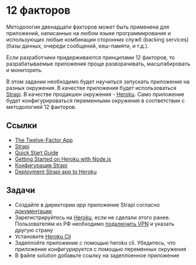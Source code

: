 # 12 факторов

Методология двенадцати факторов может быть применена для приложений, написанных на любом языке программирования и использующих любые комбинации сторонних служб (backing services) (базы данных, очереди сообщений, кеш-памяти, и т.д.).

Если разработчики придерживаются принципами 12 факторов, то разрабатываемые приложения проще разворачивать, масштабировать и мониторить.

В этом задании необходимо будет научиться запускать приложение на разных окружения. В качестве приложения будет использоваться
[Strapi](https://github.com/strapi/strapi). В качестве продакшен окружения - [Heroku](https://heroku.com/). Само приложение будет конфигурироваться переменными окружения в соответствии с методологией 12 факторов.

## Ссылки

* [The Twelve-Factor App](https://12factor.net/)
* [Strapi](https://github.com/strapi/strapi)
* [Quick Start Guide](https://strapi.io/documentation/developer-docs/latest/getting-started/quick-start.html)
* [Getting Started on Heroku with Node.js](https://devcenter.heroku.com/articles/getting-started-with-nodejs)
* [Конфигурация Strapi](https://strapi.io/documentation/developer-docs/latest/setup-deployment-guides/configurations.html)
* [Deployment Strapi app to Heroku](https://strapi.io/documentation/developer-docs/latest/setup-deployment-guides/deployment/hosting-guides/heroku.html)

## Задачи

* Создайте в директории *app* приложение Strapi согласно [документации](https://strapi.io/documentation/developer-docs/latest/getting-started/quick-start.html#_1-install-strapi-and-create-a-new-project)
* Зарегистрируйтесь на [Heroku](http://heroku.com/), если не сделали этого ранее. Пользователям из РФ необходимо [подключить VPN](https://github.com/Hexlet/hexlet-unblock) и указать другую страну
* Установите [Heroku Cli](https://devcenter.heroku.com/articles/heroku-cli)
* Задеплойте приложение с помощью heroku cli. Убедитесь, что приложение конфигурируется с помощью переменных окружения
* В файле *solution* добавьте ссылку на задеплоенное приложение
